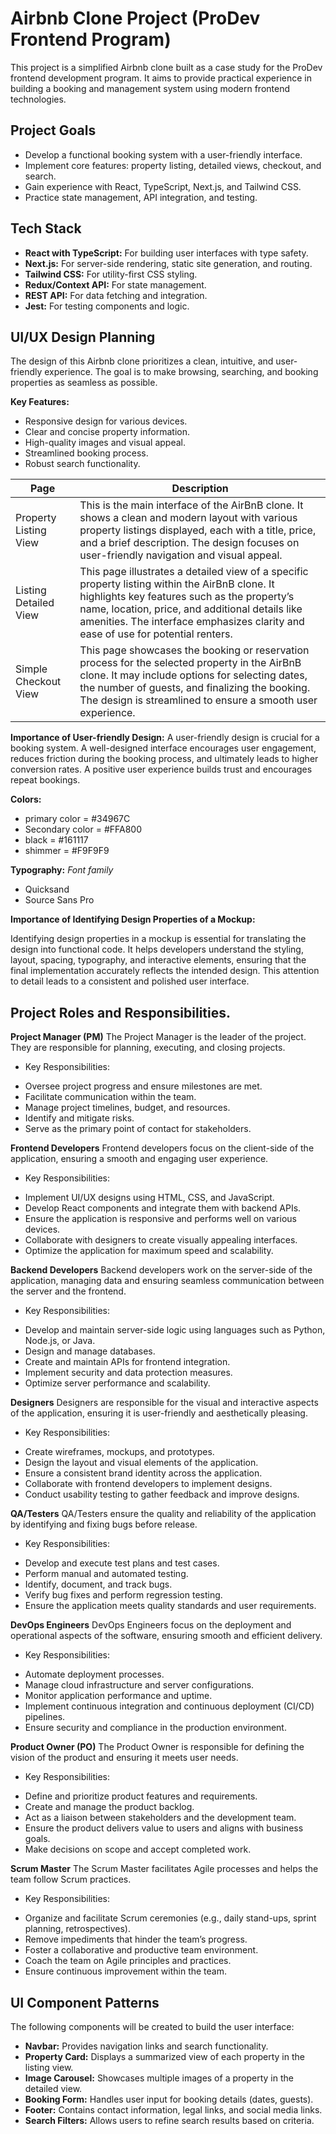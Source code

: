# Airbnb Clone Project (ProDev Frontend Program)

This project is a simplified Airbnb clone built as a case study for the ProDev frontend development program.  It aims to provide practical experience in building a booking and management system using modern frontend technologies.

## Project Goals

* Develop a functional booking system with a user-friendly interface.
* Implement core features: property listing, detailed views, checkout, and search.
* Gain experience with React, TypeScript, Next.js, and Tailwind CSS.
* Practice state management, API integration, and testing.

## Tech Stack

* **React with TypeScript:**  For building user interfaces with type safety.
* **Next.js:** For server-side rendering, static site generation, and routing.
* **Tailwind CSS:**  For utility-first CSS styling.
* **Redux/Context API:** For state management.
* **REST API:** For data fetching and integration.
* **Jest:** For testing components and logic.


## UI/UX Design Planning

The design of this Airbnb clone prioritizes a clean, intuitive, and user-friendly experience. The goal is to make browsing, searching, and booking properties as seamless as possible.

**Key Features:**

* Responsive design for various devices.
* Clear and concise property information.
* High-quality images and visual appeal.
* Streamlined booking process.
* Robust search functionality.



| Page | Description |
| --- | --- |
| Property Listing View | This is the main interface of the AirBnB clone. It shows a clean and modern layout with various property listings displayed, each with a title, price, and a brief description. The design focuses on user-friendly navigation and visual appeal. | 
| Listing Detailed View | This page illustrates a detailed view of a specific property listing within the AirBnB clone. It highlights key features such as the property’s name, location, price, and additional details like amenities. The interface emphasizes clarity and ease of use for potential renters.	 |
| Simple Checkout View | This page showcases the booking or reservation process for the selected property in the AirBnB clone. It may include options for selecting dates, the number of guests, and finalizing the booking. The design is streamlined to ensure a smooth user experience. |

**Importance of User-friendly Design:**
A user-friendly design is crucial for a booking system.  A well-designed interface encourages user engagement, reduces friction during the booking process, and ultimately leads to higher conversion rates.  A positive user experience builds trust and encourages repeat bookings.

**Colors:**
 * primary color = #34967C
 * Secondary color = #FFA800
 * black = #161117
 * shimmer = #F9F9F9

**Typography:**
    *Font family*
* Quicksand
* Source Sans Pro

**Importance of Identifying Design Properties of a Mockup:**

Identifying design properties in a mockup is essential for translating the design into functional code.  It helps developers understand the styling, layout, spacing, typography, and interactive elements, ensuring that the final implementation accurately reflects the intended design.  This attention to detail leads to a consistent and polished user interface.

## Project Roles and Responsibilities.

**Project Manager (PM)**
The Project Manager is the leader of the project. They are responsible for planning, executing, and closing projects.
- Key Responsibilities:
* Oversee project progress and ensure milestones are met.
* Facilitate communication within the team.
* Manage project timelines, budget, and resources.
* Identify and mitigate risks.
* Serve as the primary point of contact for stakeholders.

**Frontend Developers**
Frontend developers focus on the client-side of the application, ensuring a smooth and engaging user experience.
- Key Responsibilities:
* Implement UI/UX designs using HTML, CSS, and JavaScript.
* Develop React components and integrate them with backend APIs.
* Ensure the application is responsive and performs well on various devices.
* Collaborate with designers to create visually appealing interfaces.
* Optimize the application for maximum speed and scalability.

**Backend Developers**
Backend developers work on the server-side of the application, managing data and ensuring seamless communication between the server and the frontend.
- Key Responsibilities:
* Develop and maintain server-side logic using languages such as Python, Node.js, or Java.
* Design and manage databases.
* Create and maintain APIs for frontend integration.
* Implement security and data protection measures.
* Optimize server performance and scalability.

**Designers**
Designers are responsible for the visual and interactive aspects of the application, ensuring it is user-friendly and aesthetically pleasing.
- Key Responsibilities:
* Create wireframes, mockups, and prototypes.
* Design the layout and visual elements of the application.
* Ensure a consistent brand identity across the application.
* Collaborate with frontend developers to implement designs.
* Conduct usability testing to gather feedback and improve designs.

**QA/Testers** 
QA/Testers ensure the quality and reliability of the application by identifying and fixing bugs before release.
- Key Responsibilities:
* Develop and execute test plans and test cases.
* Perform manual and automated testing.
* Identify, document, and track bugs.
* Verify bug fixes and perform regression testing.
* Ensure the application meets quality standards and user requirements.

**DevOps Engineers**
DevOps Engineers focus on the deployment and operational aspects of the software, ensuring smooth and efficient delivery.
- Key Responsibilities:
* Automate deployment processes.
* Manage cloud infrastructure and server configurations.
* Monitor application performance and uptime.
* Implement continuous integration and continuous deployment (CI/CD) pipelines.
* Ensure security and compliance in the production environment.

**Product Owner (PO)**
The Product Owner is responsible for defining the vision of the product and ensuring it meets user needs.
- Key Responsibilities:
* Define and prioritize product features and requirements.
* Create and manage the product backlog.
* Act as a liaison between stakeholders and the development team.
* Ensure the product delivers value to users and aligns with business goals.
* Make decisions on scope and accept completed work.

**Scrum Master**
The Scrum Master facilitates Agile processes and helps the team follow Scrum practices.
- Key Responsibilities:
* Organize and facilitate Scrum ceremonies (e.g., daily stand-ups, sprint planning, retrospectives).
* Remove impediments that hinder the team’s progress.
* Foster a collaborative and productive team environment.
* Coach the team on Agile principles and practices.
* Ensure continuous improvement within the team.


## UI Component Patterns

The following components will be created to build the user interface:

* **Navbar:**  Provides navigation links and search functionality.
* **Property Card:** Displays a summarized view of each property in the listing view.
* **Image Carousel:** Showcases multiple images of a property in the detailed view.
* **Booking Form:**  Handles user input for booking details (dates, guests).
* **Footer:** Contains contact information, legal links, and social media links.
* **Search Filters:**  Allows users to refine search results based on criteria.
